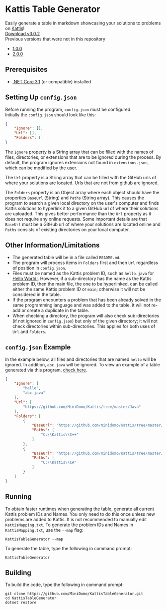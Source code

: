 # Kattis Table Generator
Easily generate a table in markdown showcasing your solutions to problems on [Kattis](https://open.kattis.com/)!  
[Download v3.0.2](https://github.com/minidomo/KattisTableGenerator/releases/tag/v3.0.2)  
Previous versions that were not in this repository
- [1.0.0](https://github.com/MiniDomo/Kattis/tree/v1.0.0/KattisTableGenerator)
- [2.0.0](https://github.com/MiniDomo/Kattis/tree/v2.0.0/KattisTableGenerator)

## Prerequisites
- [.NET Core 3.1](https://dotnet.microsoft.com/download) (or compatible) installed

## Setting Up `config.json`
Before running the program, `config.json` must be configured.  
Initially the `config.json` should look like this:
```json
{
    "Ignore": [],
    "Url": [],
    "Folders": []
}
```
The `Ignore` property is a String array that can be filled with the names of files, directories, or extensions that are to be ignored during the process. By default, the program ignores extensions not found in `extensions.json`, which can be modified by the user.

The `Url` property is a String array that can be filled with the GitHub urls of where your solutions are located. Urls that are not from github are ignored.  

The `Folders` property is an Object array where each object should have the properties `BaseUrl` (String) and `Paths` (String array). This causes the program to search a given local directory on the user's computer and finds Kattis solutions to hyperlink it to a given GitHub url of where their solutions are uploaded. This gives better performance than the `Url` property as it does not require any online requests. Some important details are that `BaseUrl` must be a GitHub url of where your solutions are located online and `Paths` consists of existing directories on your local computer.

## Other Information/Limitations
- The generated table will be in a file called `README.md`.
- The program will process items in `Folders` first and then `Url` regardless of position in `config.json`.
- Files must be named as the Kattis problem ID, such as `hello.java` for [Hello World!](https://open.kattis.com/problems/hello). However, if a sub-directory has the name as the Kattis problem ID, then the main file, the one to be hyperlinked, can be called either the same Kattis problem ID or `main`; otherwise it will not be considered in the table.
- If the program encounters a problem that has been already solved in the same programming language and was added to the table, it will not re-add or create a duplicate in the table.
- When checking a directory, the program will also check sub-directories (if not ignored in `config.json`) but only of the given directory; it will not check directories within sub-directories. This applies for both uses of `Url` and `Folders`.  

## `config.json` Example
In the example below, all files and directories that are named `hello` will be ignored. In addition, `abc.java` will be ignored. To view an example of a table generated via this program, [check here](https://github.com/minidomo/Kattis).
```json
{
    "Ignore": [
        "hello",
        "abc.java"
    ],
    "Url": [
        "https://github.com/MiniDomo/Kattis/tree/master/Java"
    ],
    "Folders": [
        {
            "BaseUrl": "https://github.com/minidomo/Kattis/tree/master/C%2B%2B",
            "Paths": [
                "C:\\Kattis\\C++"
            ]
        },
        {
            "BaseUrl": "https://github.com/minidomo/Kattis/tree/master/C%23",
            "Paths": [
                "C:\\Kattis\\C#"
            ]
        }
    ]
}
```

## Running
To obtain faster runtimes when generating the table, generate all current Kattis problem IDs and Names. You only need to do this once unless new problems are added to Kattis. It is not recommended to manually edit `KattisMapping.txt`. To generate the problem IDs and Names in `KattisMapping.txt`, use the `--map` flag:
```shell
KattisTableGenerator --map
```
To generate the table, type the following in command prompt:
```shell
KattisTableGenerator
```

## Building
To build the code, type the following in command prompt:
```shell
git clone https://github.com/MiniDomo/KattisTableGenerator.git
cd KattisTableGenerator
dotnet restore
```